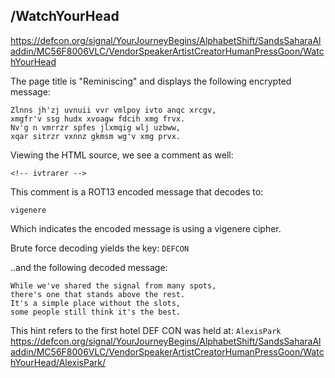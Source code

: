 

## /WatchYourHead

https://defcon.org/signal/YourJourneyBegins/AlphabetShift/SandsSaharaAladdin/MC56F8006VLC/VendorSpeakerArtistCreatorHumanPressGoon/WatchYourHead


The page title is "Reminiscing" and displays the following encrypted message:

```
Zlnns jh'zj uvnuii vvr vmlpoy ivto anqc xrcgv,
xmgfr'v ssg hudx xvoagw fdcih xmg frvx.
Nv'g n vmrrzr spfes jlxmqig wlj uzbww,
xqar sitrzr vxnnz gkmsm wg'v xmg prvx.
```

Viewing the HTML source, we see a comment as well:

```
<!-- ivtrarer -->
```

This comment is a ROT13 encoded message that decodes to:

```
vigenere
```

Which indicates the encoded message is using a vigenere cipher.

Brute force decoding yields the key: `DEFCON`

..and the following decoded message:

```
While we've shared the signal from many spots,
there's one that stands above the rest.
It's a simple place without the slots,
some people still think it's the best.
```

This hint refers to the first hotel DEF CON was held at: `AlexisPark`
https://defcon.org/signal/YourJourneyBegins/AlphabetShift/SandsSaharaAladdin/MC56F8006VLC/VendorSpeakerArtistCreatorHumanPressGoon/WatchYourHead/AlexisPark/
